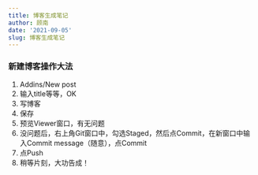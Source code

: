 ```yaml
---
title: 博客生成笔记
author: 顾南
date: '2021-09-05'
slug: 博客生成笔记
---
```

### 新建博客操作大法

1. Addins/New post
2. 输入title等等，OK
3. 写博客
4. 保存
5. 预览Viewer窗口，有无问题
6. 没问题后，右上角Git窗口中，勾选Staged，然后点Commit，在新窗口中输入Commit message（随意），点Commit
7. 点Push
8. 稍等片刻，大功告成！
